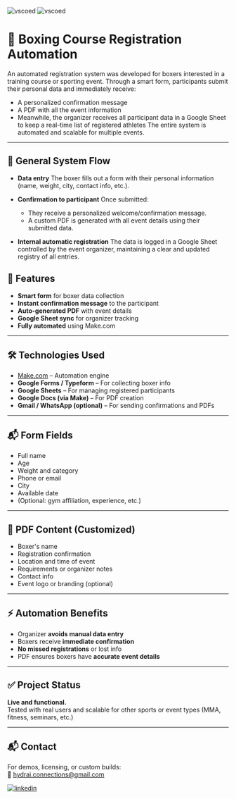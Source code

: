 

![vscoed](https://img.shields.io/badge/google_sheets-34A853?style=for-the-badge&logo=googlesheets&logoColor=white) 
![vscoed](https://img.shields.io/badge/google_forms-7248B9?style=for-the-badge&logo=googleforms&logoColor=white) 

# 🥊 Boxing Course Registration Automation

An automated registration system was developed for boxers interested in a training course or sporting event. Through a smart form, participants submit their personal data and immediately receive:
- A personalized confirmation message
- A PDF with all the event information
- Meanwhile, the organizer receives all participant data in a Google Sheet to keep a real-time list of registered athletes
The entire system is automated and scalable for multiple events.

---

## 🧩 General System Flow

- **Data entry** The boxer fills out a form with their personal information (name, weight, city, contact info, etc.).

- **Confirmation to participant** Once submitted:

  - They receive a personalized welcome/confirmation message.
  - A custom PDF is generated with all event details using their submitted data.

- **Internal automatic registration** The data is logged in a Google Sheet controlled by the event organizer, maintaining a clear and updated registry of all entries.

## 🚀 Features

- **Smart form** for boxer data collection  
- **Instant confirmation message** to the participant  
- **Auto-generated PDF** with event details  
- **Google Sheet sync** for organizer tracking  
- **Fully automated** using Make.com  

---

## 🛠️ Technologies Used

- [Make.com](https://www.make.com/) – Automation engine  
- **Google Forms / Typeform** – For collecting boxer info  
- **Google Sheets** – For managing registered participants  
- **Google Docs (via Make)** – For PDF creation  
- **Gmail / WhatsApp (optional)** – For sending confirmations and PDFs  

---

## 📬 Form Fields

- Full name  
- Age  
- Weight and category  
- Phone or email  
- City  
- Available date  
- (Optional: gym affiliation, experience, etc.)  

---

## 🧾 PDF Content (Customized)

- Boxer's name  
- Registration confirmation  
- Location and time of event  
- Requirements or organizer notes  
- Contact info  
- Event logo or branding (optional)  

---

## ⚡ Automation Benefits

- Organizer **avoids manual data entry**  
- Boxers receive **immediate confirmation**  
- **No missed registrations** or lost info  
- PDF ensures boxers have **accurate event details**  

---

## ✅ Project Status

**Live and functional.**  
Tested with real users and scalable for other sports or event types (MMA, fitness, seminars, etc.)

---


## 📬 Contact

For demos, licensing, or custom builds:  
📧 [hydrai.connections@gmail.com](mailto:hydrai.connections@gmail.com)




[![linkedin](https://img.shields.io/badge/my_linkedin-0A66C2?style=for-the-badge&logo=linkedin&logoColor=white)](https://www.linkedin.com/in/raul-reyna-hernandez-3a8062134/)


